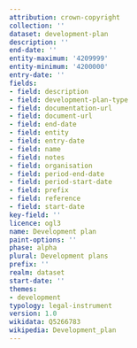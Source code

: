```yaml
---
attribution: crown-copyright
collection: ''
dataset: development-plan
description: ''
end-date: ''
entity-maximum: '4209999'
entity-minimum: '4200000'
entry-date: ''
fields:
- field: description
- field: development-plan-type
- field: documentation-url
- field: document-url
- field: end-date
- field: entity
- field: entry-date
- field: name
- field: notes
- field: organisation
- field: period-end-date
- field: period-start-date
- field: prefix
- field: reference
- field: start-date
key-field: ''
licence: ogl3
name: Development plan
paint-options: ''
phase: alpha
plural: Development plans
prefix: ''
realm: dataset
start-date: ''
themes:
- development
typology: legal-instrument
version: 1.0
wikidata: Q5266783
wikipedia: Development_plan
---
```

